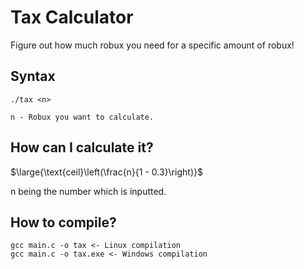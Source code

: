 # Tax Calculator

Figure out how much robux you need for a specific amount of robux!

## Syntax
```
./tax <n>

n - Robux you want to calculate.
```

## How can I calculate it?

$\large{\text{ceil}\left(\frac{n}{1 - 0.3}\right)}$

n being the number which is inputted.

## How to compile?

```
gcc main.c -o tax <- Linux compilation
gcc main.c -o tax.exe <- Windows compilation
```
